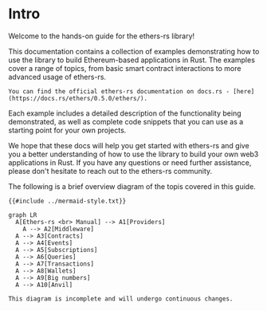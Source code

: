 # Intro
Welcome to the hands-on guide for the ethers-rs library!

This documentation contains a collection of examples demonstrating how to use the library to build Ethereum-based applications in Rust. The examples cover a range of topics, from basic smart contract interactions to more advanced usage of ethers-rs.

```admonish info 
You can find the official ethers-rs documentation on docs.rs - [here](https://docs.rs/ethers/0.5.0/ethers/).
```

Each example includes a detailed description of the functionality being demonstrated, as well as complete code snippets that you can use as a starting point for your own projects.

We hope that these docs will help you get started with ethers-rs and give you a better understanding of how to use the library to build your own web3 applications in Rust. If you have any questions or need further assistance, please don't hesitate to reach out to the ethers-rs community.

The following is a brief overview diagram of the  topis covered in this guide.

```mermaid
{{#include ../mermaid-style.txt}}

graph LR  
  A[Ethers-rs <br> Manual] --> A1[Providers]
	A --> A2[Middleware]
  A --> A3[Contracts]
  A --> A4[Events]
  A --> A5[Subscriptions]
  A --> A6[Queries]
  A --> A7[Transactions]
  A --> A8[Wallets]
  A --> A9[Big numbers]
  A --> A10[Anvil]
```
```admonish bug 
This diagram is incomplete and will undergo continuous changes.
```
